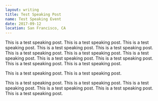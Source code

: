 ```yaml
---
layout: writing
title: Test Speaking Post
name: Test Speaking Event
date: 2017-09-12
location: San Francisco, CA
---
```


This is a test speaking post. This is a test speaking post. This is a test speaking post. This is a test speaking post. This is a test speaking post. This is a test speaking post. This is a test speaking post. This is a test speaking post. This is a test speaking post. This is a test speaking post. This is a test speaking post. This is a test speaking post.

This is a test speaking post. This is a test speaking post.

This is a test speaking post. This is a test speaking post. This is a test speaking post. This is a test speaking post. This is a test speaking post. This is a test speaking post.